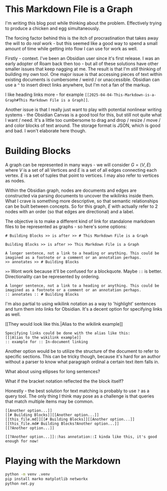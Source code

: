# This Markdown File is a Graph

I'm writing this blog post while thinking about the problem. Effectively trying to produce a chicken and egg simultaneously.

The forcing factor behind this is the itch of procrastination that takes away the will to do _real_ work - but this seemed like a good way to spend a small amount of time while getting into flow I can use for work as well.

Firstly - context. I've been an Obsidian user since it's first release. I was an early adopter of Roam back then too - but all of these solutions have other smaller issues that keep nagging at me.
The result is that I'm _still_ thinking of building my own tool. One major issue is that accessing pieces of text within existing documents is cumbersome / weird / or unaccessible. Obsidian can use a `^` to insert direct links anywhere, but I'm not a fan of the markup.

I like heading links more - for example `[[2025-04-04-This-Markdown-is-a-Graph#This Markdown File is a Graph]]`.

Another issue is that I really just want to play with potential nonlinear writing systems - the Obsidian Canvas is a good tool for this, but still not quite what I want / need. It's a little too cumbersome to drag and drop / resize / move / and color blocks of text around. The storage format is JSON, which is good and bad. I won't elaborate here though.



# Building Blocks

A graph can be represented in many ways - we will consider $G = (V, E)$ where $V$ is a set of all Vertices and $E$ is a set of all edges connecting each vertex. 
$E$ is a set of tuples that point to vertices.
I may also refer to vertices as nodes.

Within the Obsidian graph, nodes are documents and edges are constructed via parsing documents to uncover the wikilinks inside them.
What I crave is something more descriptive, so that semantic relationships can be built between concepts. So for this graph, $E$ with actually refer to 2 nodes with an order (so that edges are directional) and a label.

The objective is to make a different kind of link for standalone markdown files to be represented as graphs - so here's some options:

```
# Building Blocks >> is after >> # This Markdown File is a Graph

Building Blocks >> is after >> This Markdown File is a Graph

A longer sentence, not a link to a heading or anything. This could be imagined as a footnote or a comment or an annotation perhaps.
>> annotates >> # Building Blocks
```

`>>` Wont work because it'll be confused for a blockquote. Maybe `::` is better. Directionality can be represented by ordering.

```
A longer sentence, not a link to a heading or anything. This could be imagined as a footnote or a comment or an annotation perhaps.
:: annotates :: # Building Blocks
```

I'm also partial to using wikilink notation as a way to 'highlight' sentences and turn them into links for Obsidian. It's a decent option for specifying links as well.

[[They would look like this.|Alias to the wikilink example]]

```
Specifying links could be done with the alias like this:
[[|Alias to the wikilink example]]
:: example for :: In-document linking
```

Another option would be to utilize the structure of the document to refer to specific sections.
This can be tricky though, because it's hard for an author without a parser to know what paragraph ordinal a certain text item falls in.

What about using ellipses for long sentences?

What if the bracket notation reflected the the block itself?

Honestly - the best solution for text matching is probably to use `?` as a query tool.
The only thing I think may pose as a challenge is that queries that match multiple items may be common. 

```
[[Another option...]]
[[# Building Blocks]][[Another option...]]
[[this_file.md]][[# Building Blocks]][[Another option...]]
[[this_file.md# Building Blocks?Another option...]]
[[?Another option...]]

[[?Another option...]]::has annotation::I kinda like this, it's good enough for now!
```

# Playing with the Markdown

```bash
python -m venv .venv
pip install marko matplotlib networkx
python net.py
```

